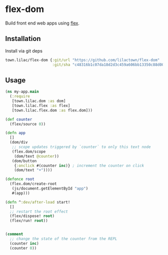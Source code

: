 # flex-dom

Build front end web apps using [flex](https://github.com/lilactown/flex).

## Installation

Install via git deps

```clojure
town.lilac/flex-dom {:git/url "https://github.com/lilactown/flex-dom"
                     :git/sha "c48316b1c07da18d2d3c459a606bb13350c88d00"}
```

## Usage

```clojure
(ns my-app.main
  (:require
   [town.lilac.dom :as dom]
   [town.lilac.flex :as flex]
   [town.lilac.flex.dom :as flex.dom]))

(def counter
  (flex/source 0))

(defn app
  []
  (dom/div
   ;; scope updates triggered by `counter` to only this text node
   (flex.dom/scope
    (dom/text @counter))
   (dom/button
    {:onclick #(counter inc)} ; increment the counter on click
    (dom/text "+"))))

(defonce root
  (flex.dom/create-root
   (js/document.getElementById "app")
   #(app)))

(defn ^:dev/after-load start!
  []
  ;; restart the root effect
  (flex/dispose! root)
  (flex/run! root))


(comment
  ;; change the state of the counter from the REPL
  (counter inc)
  (counter 0))
```
